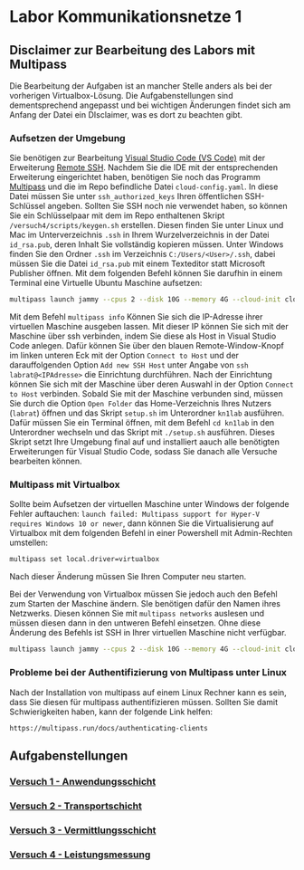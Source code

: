 # Labor Kommunikationsnetze 1

## Disclaimer zur Bearbeitung des Labors mit Multipass
Die Bearbeitung der Aufgaben ist an mancher Stelle anders als bei der vorherigen Virtualbox-Lösung. Die Aufgabenstellungen sind dementsprechend angepasst und bei wichtigen Änderungen findet sich am Anfang der Datei ein DIsclaimer, was es dort zu beachten gibt.

### Aufsetzen der Umgebung
Sie benötigen zur Bearbeitung [Visual Studio Code (VS Code)](https://code.visualstudio.com) mit der Erweiterung [Remote SSH](https://marketplace.visualstudio.com/items?itemName=ms-vscode-remote.remote-ssh). Nachdem Sie die IDE mit der entsprechenden Erweiterung eingerichtet haben, benötigen Sie noch das Programm [Multipass](https://multipass.run/) und die im Repo befindliche Datei `cloud-config.yaml`. In diese Datei müssen Sie unter `ssh_authorized_keys` Ihren öffentlichen SSH-Schlüssel angeben. Sollten Sie SSH noch nie verwendet haben, so können Sie ein Schlüsselpaar mit dem im Repo enthaltenen Skript `/versuch4/scripts/keygen.sh` erstellen. Diesen finden Sie unter Linux und Mac im Unterverzeichnis `.ssh` in Ihrem Wurzelverzeichnis in der Datei `id_rsa.pub`, deren Inhalt Sie vollständig kopieren müssen. Unter Windows finden Sie den Ordner `.ssh` im Verzeichnis `C:/Users/<User>/.ssh`, dabei müssen Sie die Datei `id_rsa.pub` mit einem Texteditor statt Microsoft Publisher öffnen. Mit dem folgenden Befehl können Sie darufhin in einem Terminal eine Virtuelle Ubuntu Maschine aufsetzen: 
```bash
multipass launch jammy --cpus 2 --disk 10G --memory 4G --cloud-init cloud-config.yaml
```
Mit dem Befehl `multipass info` Können Sie sich die IP-Adresse ihrer virtuellen Maschine ausgeben lassen. Mit dieser IP können Sie sich mit der Maschine über ssh verbinden, indem Sie diese als Host in Visual Studio Code anlegen. Dafür können Sie über den blauen Remote-Window-Knopf im linken unteren Eck mit der Option `Connect to Host` und der darauffolgenden Option `Add new SSH Host` unter Angabe von `ssh labrat@<IPAdresse>` die Einrichtung durchführen. Nach der Einrichtung können Sie sich mit der Maschine über deren Auswahl in der Option `Connect to Host` verbinden. Sobald Sie mit der Maschine verbunden sind, müssen Sie durch die Option `Open Folder` das Home-Verzeichnis Ihres Nutzers (`labrat`) öffnen und das Skript `setup.sh` im Unterordner `kn1lab` ausführen. Dafür müssen Sie ein Terminal öffnen, mit dem Befehl `cd kn1lab` in den Unterordner wechseln und das Skript mit `./setup.sh` ausführen. Dieses Skript setzt Ihre Umgebung final auf und installiert aauch alle benötigten Erweiterungen für Visual Studio Code, sodass Sie danach alle Versuche bearbeiten können.

### Multipass mit Virtualbox
Sollte beim Aufsetzen der virtuellen Maschine unter Windows der folgende Fehler auftauchen: `launch failed: Multipass support for Hyper-V requires Windows 10 or newer`, dann können Sie die Virtualisierung auf Virtualbox mit dem folgenden Befehl in einer Powershell mit Admin-Rechten umstellen:
```bash
multipass set local.driver=virtualbox
```
Nach dieser Änderung müssen Sie Ihren Computer neu starten.

Bei der Verwendung von Virtualbox müssen Sie jedoch auch den Befehl zum Starten der Maschine ändern. SIe benötigen dafür den Namen ihres Netzwerks. Diesen können Sie mit `multipass networks` auslesen und müssen diesen dann in den untweren Befehl einsetzen. Ohne diese Änderung des Befehls ist SSH in Ihrer virtuellen Maschine nicht verfügbar.
```bash
multipass launch jammy --cpus 2 --disk 10G --memory 4G --cloud-init cloud-config.yaml --network name="<Netzwerk-Name>"
```

### Probleme bei der Authentifizierung von Multipass unter Linux
Nach der Installation von multipass auf einem Linux Rechner kann es sein, dass Sie diesen für multipass authentifizieren müssen. Sollten Sie damit Schwierigkeiten haben, kann der folgende Link helfen:
```url
https://multipass.run/docs/authenticating-clients
```


## Aufgabenstellungen

### [Versuch 1 - Anwendungsschicht](versuch1/aufgabenstellung.md)
### [Versuch 2 - Transportschicht](versuch2/aufgabenstellung.md)
### [Versuch 3 - Vermittlungsschicht](versuch3/aufgabenstellung.md)
### [Versuch 4 - Leistungsmessung](versuch4/aufgabenstellung.md)
